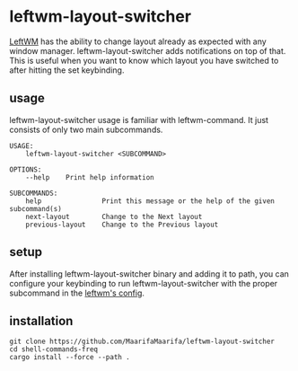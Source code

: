 # leftwm-layout-switcher

[LeftWM](https://github.com/leftwm/leftwm) has the ability to change layout already as expected with any window manager. leftwm-layout-switcher adds notifications on top of that. This is useful when you want to know which layout you have switched to after hitting the set keybinding.

## usage

leftwm-layout-switcher usage is familiar with leftwm-command. It just consists of only two main subcommands.

```textile
USAGE:
    leftwm-layout-switcher <SUBCOMMAND>

OPTIONS:
    --help    Print help information

SUBCOMMANDS:
    help               Print this message or the help of the given subcommand(s)
    next-layout        Change to the Next layout
    previous-layout    Change to the Previous layout
```

## setup

After installing leftwm-layout-switcher binary and adding it to path, you can configure your keybinding to run leftwm-layout-switcher with the proper subcommand in the [leftwm's config](https://github.com/leftwm/leftwm/wiki/Config).



## installation

```shell
git clone https://github.com/MaarifaMaarifa/leftwm-layout-switcher
cd shell-commands-freq
cargo install --force --path .
```
